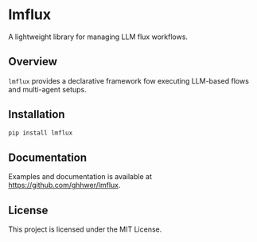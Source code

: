 # lmflux

A lightweight library for managing LLM flux workflows.

## Overview

`lmflux` provides a declarative framework fow executing LLM-based flows and multi-agent setups.

## Installation

```bash
pip install lmflux
```

## Documentation

Examples and documentation is available at https://github.com/ghhwer/lmflux.

## License

This project is licensed under the MIT License.